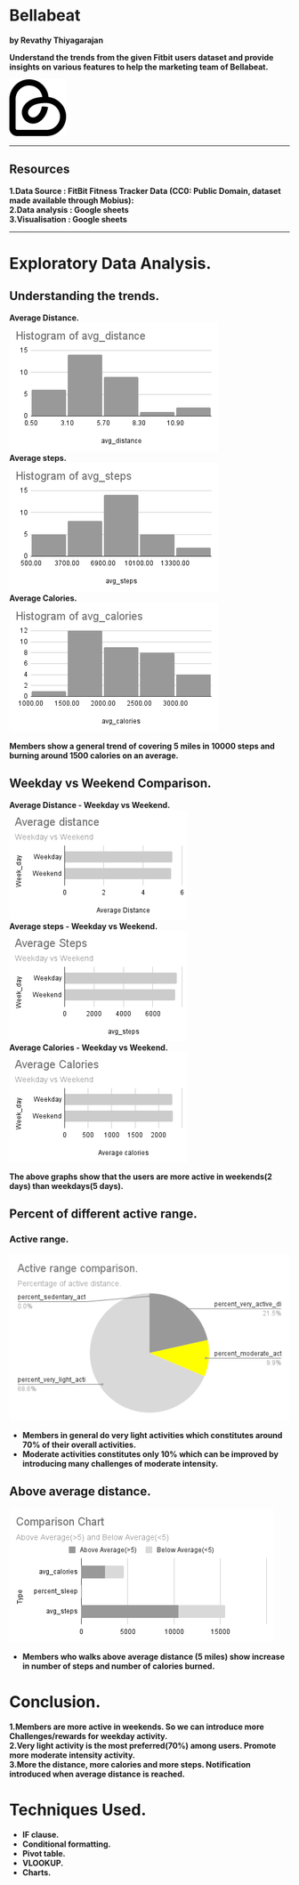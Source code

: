 # Bellabeat
<b> by Revathy Thiyagarajan  

Understand the trends from the given Fitbit users dataset and provide insights on various features to help the marketing team of Bellabeat.

![Bellabeat](images/BB-Logo.png 'Bellabeat')   

*** 
## Resources  
1.Data Source   : FitBit Fitness Tracker Data (CC0: Public Domain, dataset made available through Mobius):  
2.Data analysis : Google sheets  
3.Visualisation : Google sheets  
  
***
# Exploratory Data Analysis.  

## Understanding the trends.  

<b>Average Distance.    
![Average Distance](images/histogram_avg_distance.png 'Average Distance')    
<b>Average steps.   
![Average Steps](images/histogram_avg_steps.png 'Average Steps')   
<b>Average Calories.   
![Average Calories](images/histogram_avg_calories.png 'Average Calories')   
  
Members show a general trend of covering 5 miles in 10000 steps and burning around 1500 calories on an average.  
      
## Weekday vs Weekend Comparison.  
     
<b>Average Distance - Weekday vs Weekend.    
![Average Distance](images/Average_distance.png 'Average Distance - Weekday vs Weekend.')    
<b>Average steps - Weekday vs Weekend.   
![Average Steps](images/Average_Steps.png 'Average Steps - Weekday vs Weekend.')  
<b>Average Calories - Weekday vs Weekend.   
![Average Calories](images/Average_Calories.png 'Average Calories - Weekday vs Weekend.')    
      
The above graphs show that the users are more active in weekends(2 days) than weekdays(5 days).   
  
## Percent of different active range. 
### Active range.  
![Active level](images/Active_range_comparison.png 'Active range')   
- Members in general do very light activities which constitutes around 70% of their overall activities.   
- Moderate activities constitutes only 10% which can be improved by introducing many challenges of moderate intensity.  
 
## Above average distance.  
![Above and Below Average distance ](images/Comparison_Chart.png 'Above and Below Average distance')   
  
- Members who walks above average distance (5 miles) show increase in number of steps and number of calories burned.   

# Conclusion.  
  1.Members are more active in weekends. So we can introduce more Challenges/rewards for weekday activity.   
  2.Very light activity is the most preferred(70%) among users. Promote more moderate intensity activity.  
  3.More the distance, more calories and more steps. Notification introduced when average distance is reached.  
 
# Techniques Used.   
   * IF clause.  
   * Conditional formatting.  
   * Pivot table.  
   * VLOOKUP.   
   * Charts.


